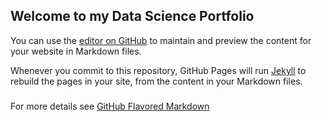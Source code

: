 ## Welcome to my Data Science Portfolio

You can use the [editor on GitHub](https://github.com/maingk/Richard_Portfolio/edit/main/README.md) to maintain and preview the content for your website in Markdown files.

Whenever you commit to this repository, GitHub Pages will run [Jekyll](https://jekyllrb.com/) to rebuild the pages in your site, from the content in your Markdown files.

### 


For more details see [GitHub Flavored Markdown](https://maingk.github.io/Richard_Portfolio/)

